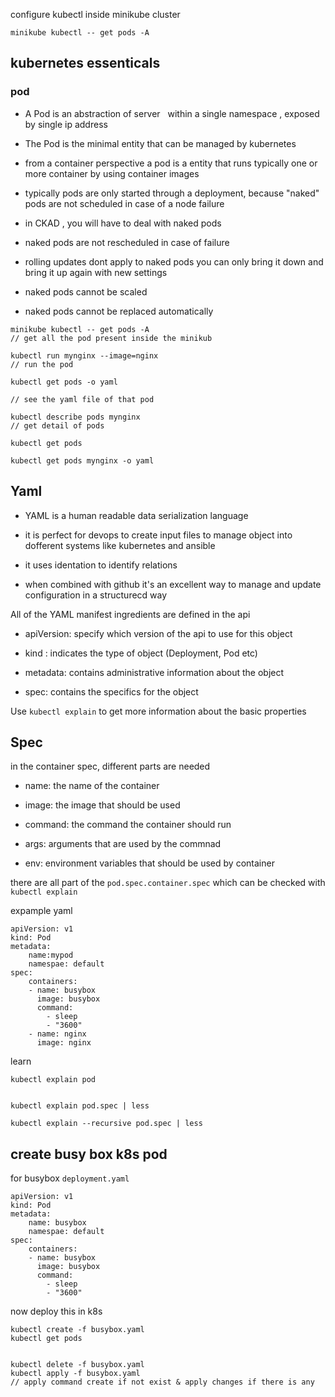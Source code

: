 configure kubectl  inside minikube cluster 

```
minikube kubectl -- get pods -A
```

## kubernetes essenticals

### pod

- A Pod is an abstraction of server   within a single namespace , exposed by  single ip address

- The Pod is the minimal entity that  can be managed by kubernetes 

- from a container perspective  a  pod is a entity that runs typically one or more container by using container images

- typically pods are only started  through a deployment, because "naked" pods are not scheduled in case of a node failure 

- in CKAD , you will have to deal with naked pods

- naked pods are not rescheduled  in case of failure 

- rolling updates dont apply to naked pods you can only bring it down and bring it up again with new  settings

- naked pods cannot be scaled 

- naked pods cannot be replaced automatically

```
minikube kubectl -- get pods -A
// get all the pod present inside the minikub    
```

```
kubectl run mynginx --image=nginx
// run the pod

kubectl get pods -o yaml   

// see the yaml file of that pod 

kubectl describe pods mynginx
// get detail of pods
```

```
kubectl get pods

kubectl get pods mynginx -o yaml
```

## Yaml

- YAML is a human readable data serialization language

- it is perfect for devops to create input files to manage object into dofferent systems like kubernetes and ansible

- it uses identation to identify relations 

- when combined with github it's an excellent way to manage and update configuration in a structurecd way

All of the YAML manifest ingredients  are defined in the api

- apiVersion: specify which version of the api to use for this object 

- kind : indicates the type of object (Deployment, Pod etc)

- metadata: contains administrative information about the object

- spec:  contains the specifics for the object 

Use `kubectl explain` to get more information about the basic properties

## Spec

in the container spec, different  parts are needed

- name:  the name of the container 

- image: the image that should be used

- command: the command the container should run 

- args: arguments that are used by  the commnad

- env: environment variables that should be used by container

there are all part of the `pod.spec.container.spec` which can be checked with `kubectl explain` 

expample  yaml

```
apiVersion: v1
kind: Pod
metadata:
    name:mypod
    namespae: default
spec:
    containers:
    - name: busybox
      image: busybox
      command:
        - sleep
        - "3600"
    - name: nginx
      image: nginx
```

learn 

```
kubectl explain pod


kubectl explain pod.spec | less

kubectl explain --recursive pod.spec | less
```

## create busy box k8s pod

for busybox `deployment.yaml`

```
apiVersion: v1
kind: Pod
metadata:
    name: busybox
    namespae: default
spec:
    containers:
    - name: busybox
      image: busybox
      command:
        - sleep
        - "3600"
```

now deploy this in k8s

```
kubectl create -f busybox.yaml
kubectl get pods


kubectl delete -f busybox.yaml
kubectl apply -f busybox.yaml  
// apply command create if not exist & apply changes if there is any
```
